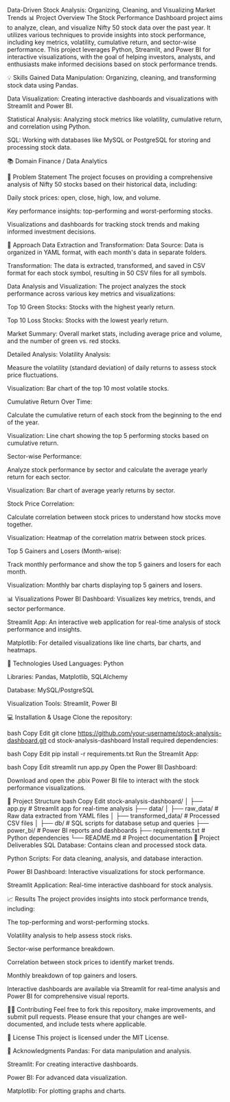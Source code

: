 Data-Driven Stock Analysis: Organizing, Cleaning, and Visualizing Market Trends
📊 Project Overview
The Stock Performance Dashboard project aims to analyze, clean, and visualize Nifty 50 stock data over the past year. It utilizes various techniques to provide insights into stock performance, including key metrics, volatility, cumulative return, and sector-wise performance. This project leverages Python, Streamlit, and Power BI for interactive visualizations, with the goal of helping investors, analysts, and enthusiasts make informed decisions based on stock performance trends.

💡 Skills Gained
Data Manipulation: Organizing, cleaning, and transforming stock data using Pandas.

Data Visualization: Creating interactive dashboards and visualizations with Streamlit and Power BI.

Statistical Analysis: Analyzing stock metrics like volatility, cumulative return, and correlation using Python.

SQL: Working with databases like MySQL or PostgreSQL for storing and processing stock data.

📚 Domain
Finance / Data Analytics

📝 Problem Statement
The project focuses on providing a comprehensive analysis of Nifty 50 stocks based on their historical data, including:

Daily stock prices: open, close, high, low, and volume.

Key performance insights: top-performing and worst-performing stocks.

Visualizations and dashboards for tracking stock trends and making informed investment decisions.

🚀 Approach
Data Extraction and Transformation:
Data Source: Data is organized in YAML format, with each month's data in separate folders.

Transformation: The data is extracted, transformed, and saved in CSV format for each stock symbol, resulting in 50 CSV files for all symbols.

Data Analysis and Visualization:
The project analyzes the stock performance across various key metrics and visualizations:

Top 10 Green Stocks: Stocks with the highest yearly return.

Top 10 Loss Stocks: Stocks with the lowest yearly return.

Market Summary: Overall market stats, including average price and volume, and the number of green vs. red stocks.

Detailed Analysis:
Volatility Analysis:

Measure the volatility (standard deviation) of daily returns to assess stock price fluctuations.

Visualization: Bar chart of the top 10 most volatile stocks.

Cumulative Return Over Time:

Calculate the cumulative return of each stock from the beginning to the end of the year.

Visualization: Line chart showing the top 5 performing stocks based on cumulative return.

Sector-wise Performance:

Analyze stock performance by sector and calculate the average yearly return for each sector.

Visualization: Bar chart of average yearly returns by sector.

Stock Price Correlation:

Calculate correlation between stock prices to understand how stocks move together.

Visualization: Heatmap of the correlation matrix between stock prices.

Top 5 Gainers and Losers (Month-wise):

Track monthly performance and show the top 5 gainers and losers for each month.

Visualization: Monthly bar charts displaying top 5 gainers and losers.

📊 Visualizations
Power BI Dashboard: Visualizes key metrics, trends, and sector performance.

Streamlit App: An interactive web application for real-time analysis of stock performance and insights.

Matplotlib: For detailed visualizations like line charts, bar charts, and heatmaps.

🔧 Technologies Used
Languages: Python

Libraries: Pandas, Matplotlib, SQLAlchemy

Database: MySQL/PostgreSQL

Visualization Tools: Streamlit, Power BI

💻 Installation & Usage
Clone the repository:

bash
Copy
Edit
git clone https://github.com/your-username/stock-analysis-dashboard.git
cd stock-analysis-dashboard
Install required dependencies:

bash
Copy
Edit
pip install -r requirements.txt
Run the Streamlit App:

bash
Copy
Edit
streamlit run app.py
Open the Power BI Dashboard:

Download and open the .pbix Power BI file to interact with the stock performance visualizations.

📁 Project Structure
bash
Copy
Edit
stock-analysis-dashboard/
│
├── app.py                     # Streamlit app for real-time analysis
├── data/
│   ├── raw_data/              # Raw data extracted from YAML files
│   ├── transformed_data/      # Processed CSV files
│
├── db/                        # SQL scripts for database setup and queries
├── power_bi/                  # Power BI reports and dashboards
├── requirements.txt           # Python dependencies
└── README.md                  # Project documentation
🎯 Project Deliverables
SQL Database: Contains clean and processed stock data.

Python Scripts: For data cleaning, analysis, and database interaction.

Power BI Dashboard: Interactive visualizations for stock performance.

Streamlit Application: Real-time interactive dashboard for stock analysis.

📈 Results
The project provides insights into stock performance trends, including:

The top-performing and worst-performing stocks.

Volatility analysis to help assess stock risks.

Sector-wise performance breakdown.

Correlation between stock prices to identify market trends.

Monthly breakdown of top gainers and losers.

Interactive dashboards are available via Streamlit for real-time analysis and Power BI for comprehensive visual reports.

🧑‍💻 Contributing
Feel free to fork this repository, make improvements, and submit pull requests. Please ensure that your changes are well-documented, and include tests where applicable.

📄 License
This project is licensed under the MIT License.

🤝 Acknowledgments
Pandas: For data manipulation and analysis.

Streamlit: For creating interactive dashboards.

Power BI: For advanced data visualization.

Matplotlib: For plotting graphs and charts.
